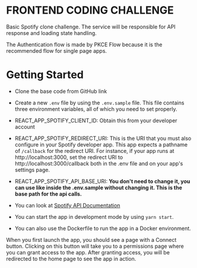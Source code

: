 # **FRONTEND CODING CHALLENGE**
Basic Spotify clone challenge. The service will be responsible for API response and loading state handling.

The Authentication flow is made by PKCE Flow because it is the recommended flow for single page apps.

# **Getting Started**
- Clone the base code from GitHub link
- Create a new `.env` file by using the `.env.sample` file. This file contains three environment variables, all of which you need to set properly.

- REACT_APP_SPOTIFY_CLIENT_ID: Obtain this from your developer account

- REACT_APP_SPOTIFY_REDIRECT_URI: This is the URI that you must also configure in your Spotify developer app. This app expects a pathname of `/callback` for the redirect URI. For instance, if your app runs at http://localhost:3000, set the redirect URI to http://localhost:3000/callback both in the .env file and on your app's settings page.

- REACT_APP_SPOTIFY_API_BASE_URI: **You don't need to change it, you can use like inside the .env.sample without changing it. This is the base path for the api calls.**

- You can look at [Spotify API Documentation](https://developer.spotify.com/documentation/)

- You can start the app in development mode by using `yarn start`.

- You can also use the Dockerfile to run the app in a Docker environment.

When you first launch the app, you should see a page with a Connect button. Clicking on this button will take you to a permissions page where you can grant access to the app. After granting access, you will be redirected to the home page to see the app in action.
